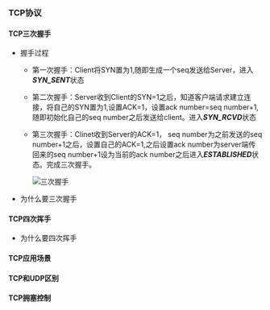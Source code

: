 ### TCP协议

#### TCP三次握手

* 握手过程

  * 第一次握手：Client将SYN置为1,随即生成一个seq发送给Server，进入***SYN_SENT***状态

  * 第二次握手：Server收到Client的SYN=1之后，知道客户端请求建立连接，将自己的SYN置为1,设置ACK=1，设置ack number=seq number+1,随即初始化自己的seq number之后发送给client。进入***SYN_RCVD***状态

  * 第三次握手：Clinet收到Server的ACK=1， seq number为之前发送的seq number+1之后，设置自己的ACK=1,之后设置ack number为server端传回来的seq number+1设为当前的ack number之后进入***ESTABLISHED***状态。完成三次握手。

    ![三次握手](/home/wu/learning-resource/net/picture/tcp握手.png)

* 为什么要三次握手

#### TCP四次挥手

* 为什么要四次挥手

#### TCP应用场景

#### TCP和UDP区别

#### TCP拥塞控制

